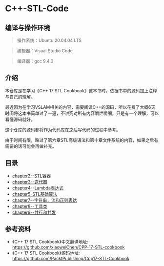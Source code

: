 # C++-STL-Code

## 编译与操作环境
> 操作系统：Ubuntu 20.04.04 LTS

> 编辑器：Visual Studio Code

> 编译器：gcc 9.4.0

## 介绍
本仓库是在学习《C++ 17 STL Cookbook》这本书时，依据书中的源码加上注释与自己的理解。

最近因为在学习VSLAM相关的内容，需要阅读C++的源码，所以花费了大概6天时间将这本书简单过了一遍，不讲究对所有内容嚼烂嚼细，只是有一个理解，可以看懂源码就好。

这个仓库的源码都将作为代码库在之后写代码的过程中参考。

由于时间有限，略过了第六章STL高级语法和第十章文件系统的内容，如果之后有需要的话可能会再做补充。

## 目录
- [chapter2--STL容器](./chapter2--STL容器)
- [chapter3--迭代器](./chapter3--迭代器)
- [chapter4--Lambda表达式](./chapter4--Lambda表达式)
- [chapter5-STL基础算法](./chapter5-STL基础算法)
- [chapter7--字符串，流和正则表达](./chapter7--字符串，流和正则表达)
- [chapter8--工具类](./chapter8--工具类)
- [chapter9--并行和并发](./chapter9--并行和并发)

## 参考资料
- 《C++ 17 STL Cookbook》中文翻译地址: https://github.com/xiaoweiChen/CPP-17-STL-cookbook
- 《C++ 17 STL Cookbook》源码地址: https://github.com/PacktPublishing/Cpp17-STL-Cookbook